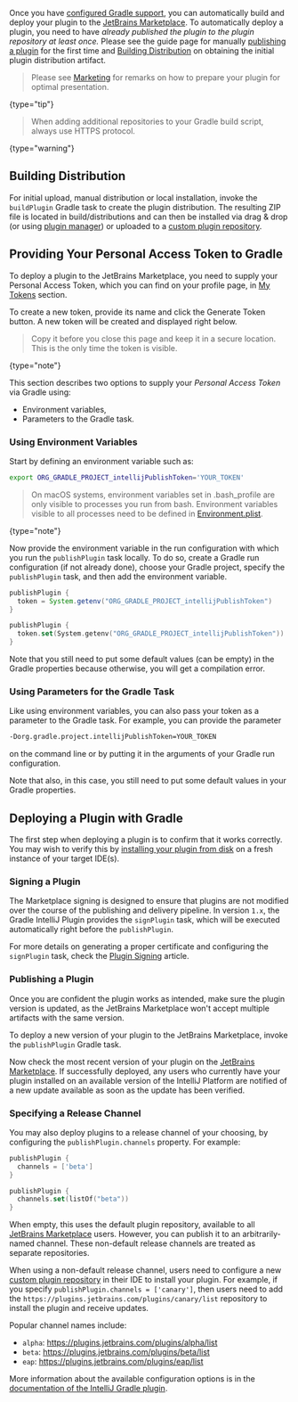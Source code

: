 [//]: # (title: Publishing Plugins with Gradle)

<!-- Copyright 2000-2022 JetBrains s.r.o. and other contributors. Use of this source code is governed by the Apache 2.0 license that can be found in the LICENSE file. -->

Once you have [configured Gradle support](gradle_guide.md), you can automatically build and deploy your plugin to the [JetBrains Marketplace](https://plugins.jetbrains.com).
To automatically deploy a plugin, you need to have _already published the plugin to the plugin repository at least once._
Please see the guide page for manually [publishing a plugin](publishing_plugin.md) for the first time and [Building Distribution](#building-distribution) on obtaining the initial plugin distribution artifact.

> Please see [Marketing](marketing.md) for remarks on how to prepare your plugin for optimal presentation.
>
{type="tip"}

> When adding additional repositories to your Gradle build script, always use HTTPS protocol.
>
{type="warning"}

## Building Distribution
For initial upload, manual distribution or local installation, invoke the `buildPlugin` Gradle task to create the plugin distribution.
The resulting ZIP file is located in <path>build/distributions</path> and can then be installed via drag & drop (or using [plugin manager](https://www.jetbrains.com/help/idea/managing-plugins.html#installing-plugins-from-disk))
or uploaded to a [custom plugin repository](update_plugins_format.md).

## Providing Your Personal Access Token to Gradle
To deploy a plugin to the JetBrains Marketplace, you need to supply your Personal Access Token, which you can find on your profile page, in [My Tokens](https://plugins.jetbrains.com/author/me/tokens) section.

To create a new token, provide its name and click the <control>Generate Token</control> button.
A new token will be created and displayed right below.

> Copy it before you close this page and keep it in a secure location.
> This is the only time the token is visible.
>
{type="note"}

This section describes two options to supply your _Personal Access Token_ via Gradle using:
* Environment variables,
* Parameters to the Gradle task.

### Using Environment Variables
Start by defining an environment variable such as:

```bash
export ORG_GRADLE_PROJECT_intellijPublishToken='YOUR_TOKEN'
```

> On macOS systems, environment variables set in <path>.bash_profile</path> are only visible to processes you run from bash.
> Environment variables visible to all processes need to be defined in [Environment.plist](https://developer.apple.com/library/archive/qa/qa1067/_index.html).
>
{type="note"}

Now provide the environment variable in the run configuration with which you run the `publishPlugin` task locally.
To do so, create a Gradle run configuration (if not already done), choose your Gradle project, specify the `publishPlugin` task, and then add the environment variable.

<tabs>
<tab title="Gradle">

```groovy
publishPlugin {
  token = System.getenv("ORG_GRADLE_PROJECT_intellijPublishToken")
}
```

</tab>
<tab title="Gradle Kotlin DSL">

```kotlin
publishPlugin {
  token.set(System.getenv("ORG_GRADLE_PROJECT_intellijPublishToken"))
}
```

</tab>
</tabs>


Note that you still need to put some default values (can be empty) in the Gradle properties because otherwise, you will get a compilation error.

### Using Parameters for the Gradle Task
Like using environment variables, you can also pass your token as a parameter to the Gradle task.
For example, you can provide the parameter

```bash
-Dorg.gradle.project.intellijPublishToken=YOUR_TOKEN
```
on the command line or by putting it in the arguments of your Gradle run configuration.

Note that also, in this case, you still need to put some default values in your Gradle properties.

## Deploying a Plugin with Gradle
The first step when deploying a plugin is to confirm that it works correctly.
You may wish to verify this by [installing your plugin from disk](https://www.jetbrains.com/help/idea/managing-plugins.html) on a fresh instance of your target IDE(s).

### Signing a Plugin

The Marketplace signing is designed to ensure that plugins are not modified over the course of the publishing and delivery pipeline.
In version `1.x`, the Gradle IntelliJ Plugin provides the `signPlugin` task, which will be executed automatically right before the `publishPlugin`.

For more details on generating a proper certificate and configuring the `signPlugin` task, check the [Plugin Signing](plugin_signing.md) article.

### Publishing a Plugin
Once you are confident the plugin works as intended, make sure the plugin version is updated, as the JetBrains Marketplace won't accept multiple artifacts with the same version.

To deploy a new version of your plugin to the JetBrains Marketplace, invoke the `publishPlugin` Gradle task.

Now check the most recent version of your plugin on the [JetBrains Marketplace](https://plugins.jetbrains.com/).
If successfully deployed, any users who currently have your plugin installed on an available version of the IntelliJ Platform are notified of a new update available as soon as the update has been verified.

### Specifying a Release Channel
You may also deploy plugins to a release channel of your choosing, by configuring the `publishPlugin.channels` property.
For example:

<tabs>
<tab title="Gradle">

```groovy
publishPlugin {
  channels = ['beta']
}
```

</tab>
<tab title="Gradle Kotlin DSL">

```kotlin
publishPlugin {
  channels.set(listOf("beta"))
}
```

</tab>
</tabs>

When empty, this uses the default plugin repository, available to all [JetBrains Marketplace](https://plugins.jetbrains.com/) users.
However, you can publish it to an arbitrarily-named channel.
These non-default release channels are treated as separate repositories.

When using a non-default release channel, users need to configure a new [custom plugin repository](https://www.jetbrains.com/help/idea/managing-plugins.html#repos) in their IDE to install your plugin.
For example, if you specify `publishPlugin.channels = ['canary']`, then users need to add the `https://plugins.jetbrains.com/plugins/canary/list` repository to install the plugin and receive updates.

Popular channel names include:
* `alpha`: https://plugins.jetbrains.com/plugins/alpha/list
* `beta`: https://plugins.jetbrains.com/plugins/beta/list
* `eap`: https://plugins.jetbrains.com/plugins/eap/list

More information about the available configuration options is in the [documentation of the IntelliJ Gradle plugin](https://github.com/JetBrains/gradle-intellij-plugin#publishing-dsl).
